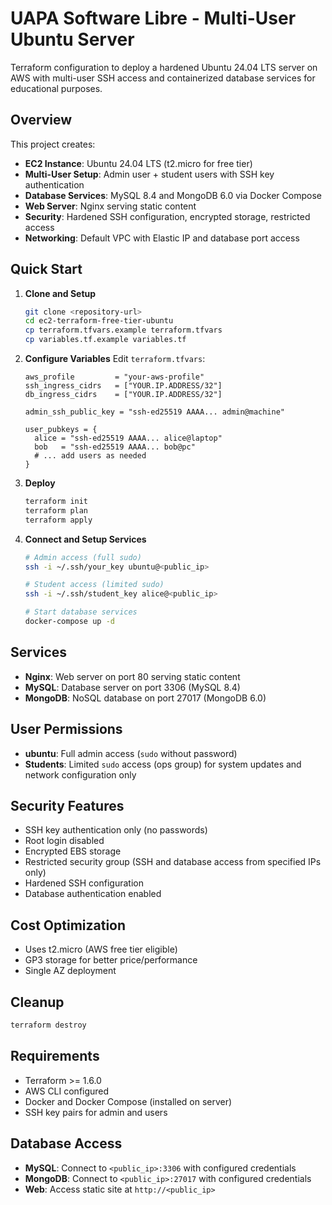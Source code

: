 # UAPA Software Libre - Multi-User Ubuntu Server

Terraform configuration to deploy a hardened Ubuntu 24.04 LTS server on AWS with multi-user SSH access and containerized database services for educational purposes.

## Overview

This project creates:
- **EC2 Instance**: Ubuntu 24.04 LTS (t2.micro for free tier)
- **Multi-User Setup**: Admin user + student users with SSH key authentication
- **Database Services**: MySQL 8.4 and MongoDB 6.0 via Docker Compose
- **Web Server**: Nginx serving static content
- **Security**: Hardened SSH configuration, encrypted storage, restricted access
- **Networking**: Default VPC with Elastic IP and database port access

## Quick Start

1. **Clone and Setup**
   ```bash
   git clone <repository-url>
   cd ec2-terraform-free-tier-ubuntu
   cp terraform.tfvars.example terraform.tfvars
   cp variables.tf.example variables.tf
   ```

2. **Configure Variables**
   Edit `terraform.tfvars`:
   ```hcl
   aws_profile         = "your-aws-profile"
   ssh_ingress_cidrs   = ["YOUR.IP.ADDRESS/32"]
   db_ingress_cidrs    = ["YOUR.IP.ADDRESS/32"]
   
   admin_ssh_public_key = "ssh-ed25519 AAAA... admin@machine"
   
   user_pubkeys = {
     alice = "ssh-ed25519 AAAA... alice@laptop"
     bob   = "ssh-ed25519 AAAA... bob@pc"
     # ... add users as needed
   }
   ```

3. **Deploy**
   ```bash
   terraform init
   terraform plan
   terraform apply
   ```

4. **Connect and Setup Services**
   ```bash
   # Admin access (full sudo)
   ssh -i ~/.ssh/your_key ubuntu@<public_ip>
   
   # Student access (limited sudo)
   ssh -i ~/.ssh/student_key alice@<public_ip>
   
   # Start database services
   docker-compose up -d
   ```

## Services

- **Nginx**: Web server on port 80 serving static content
- **MySQL**: Database server on port 3306 (MySQL 8.4)
- **MongoDB**: NoSQL database on port 27017 (MongoDB 6.0)

## User Permissions

- **ubuntu**: Full admin access (`sudo` without password)
- **Students**: Limited `sudo` access (ops group) for system updates and network configuration only

## Security Features

- SSH key authentication only (no passwords)
- Root login disabled
- Encrypted EBS storage
- Restricted security group (SSH and database access from specified IPs only)
- Hardened SSH configuration
- Database authentication enabled

## Cost Optimization

- Uses t2.micro (AWS free tier eligible)
- GP3 storage for better price/performance
- Single AZ deployment

## Cleanup

```bash
terraform destroy
```

## Requirements

- Terraform >= 1.6.0
- AWS CLI configured
- Docker and Docker Compose (installed on server)
- SSH key pairs for admin and users

## Database Access

- **MySQL**: Connect to `<public_ip>:3306` with configured credentials
- **MongoDB**: Connect to `<public_ip>:27017` with configured credentials
- **Web**: Access static site at `http://<public_ip>`